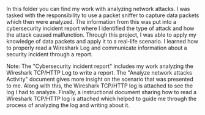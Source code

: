 In this folder you can find my work with analyzing network attacks. I was tasked with the responsibility to use a packet sniffer to capture data packets which then were analyzed. The information from this was put into a cybersecurity incident report where I identified the type of attack and how the attack caused malfunction. Through this project, I was able to apply my knowledge of data packets and apply it to a real-life scenario. I learned how to properly read a Wireshark Log and communicate information about a security incident through a report.

Note: The "Cybersecurity incident report" includes my work analyzing the Wireshark TCP/HTTP Log to write a report. The "Analyze network attacks Activity" document gives more insight on the scenario that was presented to me. Along with this, the Wireshark TCP/HTTP log is attached to see the log I had to analyze. Finally, a instructional document sharing how to read a Wireshark TCP/HTTP log is attached which helped to guide me through the process of analyzing the log and writing about it.
